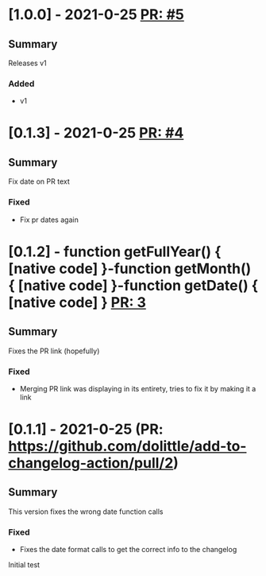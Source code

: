 # [1.0.0] - 2021-0-25 [PR: #5](https://github.com/dolittle/add-to-changelog-action/pull/5)
## Summary

Releases v1

### Added

- v1
# [0.1.3] - 2021-0-25 [PR: #4](https://github.com/dolittle/add-to-changelog-action/pull/4)
## Summary

Fix date on PR text

### Fixed

- Fix pr dates again
# [0.1.2] - function getFullYear() { [native code] }-function getMonth() { [native code] }-function getDate() { [native code] } [PR: 3](https://github.com/dolittle/add-to-changelog-action/pull/3)
## Summary

Fixes the PR link (hopefully)

### Fixed

- Merging PR link was displaying in its entirety, tries to fix it by making it a link
# [0.1.1] - 2021-0-25 (PR: https://github.com/dolittle/add-to-changelog-action/pull/2)
## Summary

This version fixes the wrong date function calls

### Fixed

- Fixes the date format calls to get the correct info to the changelog

Initial test
